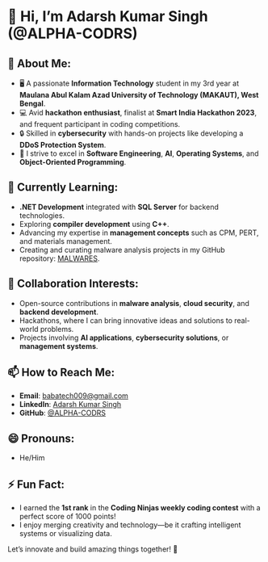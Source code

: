 # 👋 Hi, I’m Adarsh Kumar Singh (@ALPHA-CODRS)

## 👀 About Me:
- 🖥️ A passionate **Information Technology** student in my 3rd year at **Maulana Abul Kalam Azad University of Technology (MAKAUT), West Bengal**.
- 💻 Avid **hackathon enthusiast**, finalist at **Smart India Hackathon 2023**, and frequent participant in coding competitions.
- 🔒 Skilled in **cybersecurity** with hands-on projects like developing a **DDoS Protection System**.
- 🚀 I strive to excel in **Software Engineering**, **AI**, **Operating Systems**, and **Object-Oriented Programming**.

## 🌱 Currently Learning:
- **.NET Development** integrated with **SQL Server** for backend technologies.
- Exploring **compiler development** using **C++**.
- Advancing my expertise in **management concepts** such as CPM, PERT, and materials management.
- Creating and curating malware analysis projects in my GitHub repository: [MALWARES](https://github.com/ALPHA-CODRS/MALWARES).

## 💞️ Collaboration Interests:
- Open-source contributions in **malware analysis**, **cloud security**, and **backend development**.
- Hackathons, where I can bring innovative ideas and solutions to real-world problems.
- Projects involving **AI applications**, **cybersecurity solutions**, or **management systems**.

## 📫 How to Reach Me:
- **Email**: babatech009@gmail.com 
- **LinkedIn**: [Adarsh Kumar Singh](https://www.linkedin.com/in/adarshsingh861/) 
- **GitHub**: [@ALPHA-CODRS](https://github.com/ALPHA-CODRS)

## 😄 Pronouns:
- He/Him

## ⚡ Fun Fact:
- I earned the **1st rank** in the **Coding Ninjas weekly coding contest** with a perfect score of 1000 points!
- I enjoy merging creativity and technology—be it crafting intelligent systems or visualizing data.

Let’s innovate and build amazing things together! 🌟
